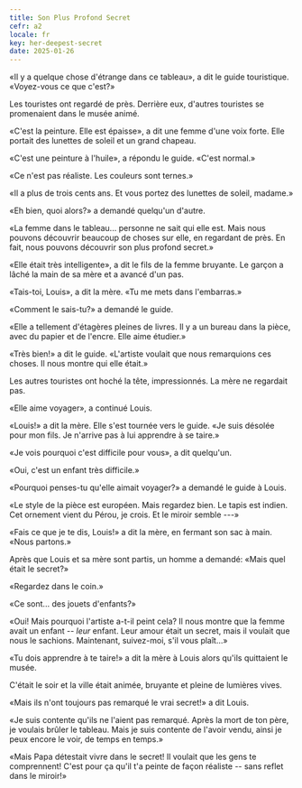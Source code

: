 ```yaml
---
title: Son Plus Profond Secret
cefr: a2
locale: fr
key: her-deepest-secret
date: 2025-01-26
---
```


«Il y a quelque chose d'étrange dans ce tableau», a dit le guide touristique. «Voyez-vous ce que c'est?»

Les touristes ont regardé de près. Derrière eux, d'autres touristes se promenaient dans le musée animé.

«C'est la peinture. Elle est épaisse», a dit une femme d'une voix forte. Elle portait des lunettes de soleil et un grand chapeau.

«C'est une peinture à l'huile», a répondu le guide. «C'est normal.»

«Ce n'est pas réaliste. Les couleurs sont ternes.»

«Il a plus de trois cents ans. Et vous portez des lunettes de soleil, madame.»

«Eh bien, quoi alors?» a demandé quelqu'un d'autre.

«La femme dans le tableau... personne ne sait qui elle est. Mais nous pouvons découvrir beaucoup de choses sur elle, en regardant de près. En fait, nous pouvons découvrir son plus profond secret.»

«Elle était très intelligente», a dit le fils de la femme bruyante. Le garçon a lâché la main de sa mère et a avancé d'un pas.

«Tais-toi, Louis», a dit la mère. «Tu me mets dans l'embarras.»

«Comment le sais-tu?» a demandé le guide.

«Elle a tellement d'étagères pleines de livres. Il y a un bureau dans la pièce, avec du papier et de l'encre. Elle aime étudier.»

«Très bien!» a dit le guide. «L'artiste voulait que nous remarquions ces choses. Il nous montre qui elle était.»

Les autres touristes ont hoché la tête, impressionnés. La mère ne regardait pas.

«Elle aime voyager», a continué Louis.

«Louis!» a dit la mère. Elle s'est tournée vers le guide. «Je suis désolée pour mon fils. Je n'arrive pas à lui apprendre à se taire.»

«Je vois pourquoi c'est difficile pour vous», a dit quelqu'un.

«Oui, c'est un enfant très difficile.»

«Pourquoi penses-tu qu'elle aimait voyager?» a demandé le guide à Louis.

«Le style de la pièce est européen. Mais regardez bien. Le tapis est indien. Cet ornement vient du Pérou, je crois. Et le miroir semble ---»

«Fais ce que je te dis, Louis!» a dit la mère, en fermant son sac à main. «Nous partons.»

Après que Louis et sa mère sont partis, un homme a demandé: «Mais quel était le secret?»

«Regardez dans le coin.»

«Ce sont... des jouets d'enfants?»

«Oui! Mais pourquoi l'artiste a-t-il peint cela? Il nous montre que la femme avait un enfant -- *leur* enfant. Leur amour était un secret, mais il voulait que nous le sachions. Maintenant, suivez-moi, s'il vous plaît...»

«Tu dois apprendre à te taire!» a dit la mère à Louis alors qu'ils quittaient le musée.

C'était le soir et la ville était animée, bruyante et pleine de lumières vives.

«Mais ils n'ont toujours pas remarqué le vrai secret!» a dit Louis.

«Je suis contente qu'ils ne l'aient pas remarqué. Après la mort de ton père, je voulais brûler le tableau. Mais je suis contente de l'avoir vendu, ainsi je peux encore le voir, de temps en temps.»

«Mais Papa détestait vivre dans le secret! Il voulait que les gens te comprennent! C'est pour ça qu'il t'a peinte de façon réaliste -- sans reflet dans le miroir!»